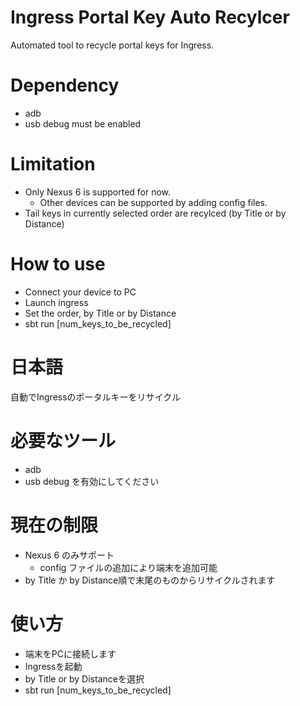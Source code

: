 # Ingress Portal Key Auto Recylcer
Automated tool to recycle portal keys for Ingress.

# Dependency
* adb
* usb debug must be enabled

# Limitation
* Only Nexus 6 is supported for now.
  * Other devices can be supported by adding config files.
* Tail keys in currently selected order are recylced (by Title or by Distance)

# How to use
* Connect your device to PC
* Launch ingress
* Set the order, by Title or by Distance
* sbt run [num_keys_to_be_recycled]


# 日本語
自動でIngressのポータルキーをリサイクル

# 必要なツール
* adb
* usb debug を有効にしてください

# 現在の制限
* Nexus 6 のみサポート
  * config ファイルの追加により端末を追加可能
*  by Title か by Distance順で末尾のものからリサイクルされます

# 使い方
* 端末をPCに接続します
* Ingressを起動
* by Title or by Distanceを選択
* sbt run [num_keys_to_be_recycled]
